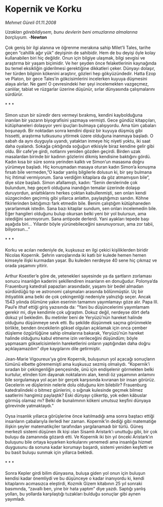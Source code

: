 # Kopernik ve Korku

*Mehmet Güreli 01.11.2008*

<div class="taraf_structure_2col_1zq">
<div class="margen_n">



 <p><i>Uzakları görebildiysem, bunu devlerin beni omuzlarına almalarına borçluyum.</i> -<b>Newton</b> <br/><br/>Çok geniş bir ilgi alanına ve öğrenme merakına sahip Milet’li Tales, tarihe geçen “cahillik ağır yük” deyişinin de sahibidir. Hem de bu deyişi öyle kolay kullanabilen biri hiç değildir. Onun için bilgiye ulaşmak, bilgi sevgisi ve araştırma bir yaşam biçimidir. Ve her şeyden önce felaketlerinin kaynağında bu temel eksikliğin giderilmesi gerektiğine dikkatleri çeker. Dünyayı dolaşır, her türden bilginin kökenini araştırır, gözleri hep gökyüzündedir. Hatta Ezop ve Platon, bir gece Tales’in gökcisimlerini incelerken kuyuya düşmesini alaya alırlar. Ne gam! O çevresindeki her şeyi incelemekten vazgeçmez, canlılar, tabiat ve rüzgarlar üzerine düşünür, sırlar dünyasında çalışmalarını sürdürür. <br/><br/>* * * <br/><br/>Simon uzun bir süredir ders vermeyi bırakmış, kendini kaybolduğuna inanılan bir yazarın biyografisini yazmaya vermişti. Gece gündüz kitapçıları, kütüphaneleri dolaşıyor yeni ipuçları bulmaya çalışıyordu. Ama tüm çabaları boşunaydı. Bir noktadan sonra kendini dipsiz bir kuyuya düşmüş gibi hissetti, araştırma tutkusunu yitirmek üzere olduğuna inanmaya başladı. O sabah da aynı duyguyla uyandı, yataktan inmeye hiç niyeti yoktu, iki saat daha oyalandı. Sokağa çıktığında soğuğun etkisiyle biraz kendine gelir gibi oldu. Bir cafe’ye girdi, notlarını yeniden gözden geçirdi. Birden uzak masalardan birinde bir kadının gözlerini dikmiş kendisine baktığını gördü. Kadın kısa bir süre sonra yerinden kalktı ve Simon’un masasına doğru yürümeye başladı. Hiç konuşmadan masaya oturan kadın Simon’a konuşma fırsatı bile vermeden,”O kadar yanlış bilgilerle dolusun ki, bir şey bulmana hiç ihtimal vermiyorum. Sana verdiğim kitaplara da göz atmamışsın bile”, diye söze başladı. Simon afallamıştı, kadın: “Senin derslerinde çok bulundum, hep geçerli olduğuna inandığın temalar üzerinde dolaşıp duruyordun, anlattıklarını herkes çoktan kabullenmişti, sen onları kendi süzgecinden geçirmiş gibi yıllarca anlattın, paylaştığımızı sandın. Köhne fikirlerinden bıktığımızı fark etmedin bile. Benim çalıştığım kütüphaneden yararlanmak istedin. Sana bazı kitaplar sundum, sen onları incelemedin bile. Eğer hangileri olduğunu bulup okursan belki yeni bir yol bulursun, ama istediğini sanmıyorum. Sana antipode derlerdi. Yani ayakları tepede başı aşağıda biri... Yıllardır böyle yürünebileceğini savunuyorsun, ama zor tabii, biliyorsun...” <br/><br/>* * * <br/><br/>Korku ve acıları nedeniyle de, kuşkusuz en ilgi çekici kişiliklerden biridir Nicolas Kopernik. Şehrin varoşlarında iki katlı bir kulede hemen hemen kimseyle ilişki kurmadan yaşar. Bu kuleden nerdeyse 40 sene hiç çıkmaz ve orada yaşamını yitirir. <br/><br/>Arthur Koestler’e göre de, yetenekleri sayesinde ya da şartların zorlaması sonucu insanlığın kaderini şekillendiren insanların en donuğudur. Polonya’da Frauenburg katedrali papazları arasındadır, yaşamı bir bedel almadan sürdürdüğü tıp ve astronomi çalışmaları arasında bölünmüştür. Uç bir ihtiyatlılık ama belki de çok çekingenliği nedeniyle yalnızlığı seçer. Ancak 1543 yılında ölümüne yakın eserinin tamamını yayımlamayı göze alır. Papa III. Paul’e ithaf ettiği giriş yazısında da: “Yani bu düşüncelerimi yayımlamam gerekir mi, diye kendimle çok uğraştım. Dokuz değil, nerdeyse dört defa dokuz yıl bekledim. Bu metinler beni de Yeryüzü’nün hareket halinde olduğunu düşünmeye sevk etti. Bu şekilde düşünmek saçma görünmekle birlikte, benden öncekilerin göksel olguları açıklamak için onca çember düşleme özgürlüğüne sahip olmalarına bakarak, Yeryüzü’nün hareket halinde olduğunu kabul etmeme izin verileceğini düşündüm; böyle yapmasam gökselcisimlerin hareketlerini onların yaptığından daha doğru açıklayamazdım” diye kaygılarını dile getirmiştir. <br/><br/>Jean-Marie Vigoureux’ya göre Kopernik, buluşunun yol açacağı sonuçların tümünü elbette görememişti ama kuşkusuz sezmiş olmalıydı. “Kopernik’i sıradan bir çekingenliğin pençesinde, ünü için endişelenir görmekten belki kurtulur, elinden tüm dayanak noktalarını alan, kendi öz yaşamının anlamını bile sorgulamaya yol açan bir gerçek karşısında kıvranan bir insan görürüz. Gecelerin ve düşlerinin nelerle dolu olduğunu kim bilebilir? Frauenburg katedralindeki o bitmez günlerini, o sığınak kulesinde geçmek bilmez saatlerini hangimiz paylaştık? Eski dünyayı çökertip, yok eden kâbuslar görmüş olamaz mı? Belki de bunalımının kökeni umutsuz keşfini dünyaya görevinde yatmaktaydı.” <br/><br/>Oysa insanlık yıllarca görüşlerine önce katılmadığı ama sonra baştacı ettiği insanların çabalarıyla ilerledi her zaman. Kopernik’in dediği gibi matematiğe ilişkin şeyler matematikçiler tarafından yargılanamadı bir türlü. Güneş merkezli sistemi düşünen ilk kişi olan Sisamlı Aristark’ı unuttuğu gibi, bir çok buluşu da zamanında gözardı etti. Ve Kopernik iki bin yıl önceki Aristark’ın buluşunu bile ortaya koyarken korkularını yenemedi ama insanlığa hizmet duygusunu da sonuna kadar korumayı başardı, sistemi yeniden keşfetti ve bu basit buluşu sunmak için yıllarca bekledi. <br/><br/>* * * <br/><br/>Sonra Kepler girdi bilim dünyasına, buluşa giden yol onun için buluşun kendisi kadar önemliydi ve bu düşünceye o kadar inanıyordu ki, kendi kitaplarını acımasızca eleştirdi, Kozmik Gizem kitabının 25 yıl sonraki basımında, “zavallı ben, yine bir hata yaptım” diye yazdı. Saptığı yanlış yolları, bu yollarda karşılaştığı tuzakları bulduğu sonuçlar gibi aynen yayımladı. </p>

<br/>


<div id="taraf_not">
</div>

</div>


</div>
